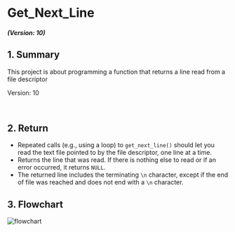# Get_Next_Line
##### (Version: 10)

## 1. Summary
This project is about programming a function that returns a line read from a file descriptor

Version: 10

<br/>

## 2. Return
 * Repeated calls (e.g., using a loop) to `get_next_line()` should let you read the text file pointed to by the file descriptor,  one line at a time.  
 * Returns the line that was read. If there is nothing else to read or if an error occurred, it returns `NULL`.
 * The returned line includes the terminating `\n` character, except if the end of file was reached and does not end with a `\n` character.

## 3. Flowchart
![flowchart](https://imgur.com/MpRprTC.png)

